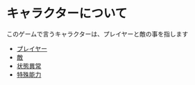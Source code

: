 # キャラクターについて
このゲームで言うキャラクターは、プレイヤーと敵の事を指します

- [プレイヤー](Player/README.md)
- [敵](Enemy/README.md)
- [状態異常](AbnormalStatus/README.md)
- [特殊能力](Ability/README.md)